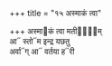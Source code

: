 +++
title = "१५ अस्माकं त्वा"

+++
अस्मा᳓कं त्वा मतीना᳐᳓म्  
आ᳓ स्तो᳓म इन्द्र यछतु  
अर्वा᳓ग् आ᳓ वर्तया ह᳓री